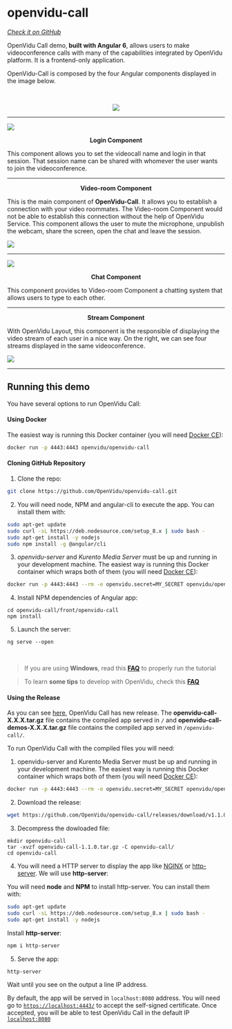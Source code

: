 # openvidu-call
<a href="https://github.com/OpenVidu/openvidu-call.git" target="_blank"><i class="icon ion-social-github"> Check it on GitHub</i></a>

OpenVidu Call demo,<strong> built with Angular 6</strong>,  allows users to make videoconference calls with many of the capabilities integrated by OpenVidu platform. It is a frontend-only application.

OpenVidu-Call is composed by the four Angular components displayed in the image below.

<br>
<p align="center">
  <img  class="img-responsive" src="/img/demos/openvidu_call_diagram.png">
</p>

<hr>
<div class="row no-margin row-gallery">
	<div class="col-md-6">
		<a data-fancybox="gallery" href="/img/demos/openvidu_call_login.png">
			<img class="img-responsive" src="/img/demos/openvidu_call_login.png">
		</a>
	</div>
	<div class="col-md-6">
		<p align="center"><strong>Login Component</strong></p>
		<p>This component allows you to set the videocall name and login in that session. That session name can be shared with whomever the user wants to join the videoconference.</p>
	</div>
</div>
<hr>
<div class="row no-margin row-gallery">
	<div class="col-md-6">
		<p align="center"><strong>Video-room Component</strong></p>
		<p>This is the main component of <strong>OpenVidu-Call</strong>. It allows you to establish a connection with your video roommates. The Video-room Component would not be able to establish this connection without the help of OpenVidu Service. This component allows the user to mute the microphone, unpublish the webcam, share the screen, open the chat and leave the session.</p>
	</div>
	<div class="col-md-6">
		<a data-fancybox="gallery" href="/img/demos/openvidu_call1.png">
			<img class="img-responsive" src="/img/demos/openvidu_call1.png">
		</a>
	</div>
</div>
<hr>
<div class="row no-margin row-gallery">
	<div class="col-md-6">
		<a data-fancybox="gallery" href="/img/demos/openvidu_call_chat2.png">
			<img class="img-responsive" src="/img/demos/openvidu_call_chat2.png">
		</a>
	</div>
	<div class="col-md-6">
		<p align="center"><strong>Chat Component</strong></p>
		<p>This component provides to Video-room Component a chatting system that allows users to type to each other.
		</p>
	</div>
</div>
<hr>
<div class="row no-margin row-gallery">
	<div class="col-md-6">
		<p align="center"><strong>Stream Component</strong></p>
		<p> With OpenVidu Layout, this component is the responsible of displaying the video stream of each user in a nice way. On the right, we can see four streams displayed in the same videoconference.</p>
	</div>
	<div class="col-md-6">
		<a data-fancybox="gallery" href="/img/demos/openvidu_call5.png">
			<img class="img-responsive" src="/img/demos/openvidu_call5.png">
		</a>
	</div>
</div>

---

## Running this demo

You have several options to run OpenVidu Call:

#### Using Docker

 The easiest way is running this Docker container (you will need [Docker CE](https://store.docker.com/search?type=edition&offering=community)):


```bash
docker run -p 4443:4443 openvidu/openvidu-call
```

#### Cloning GitHub Repository


1)  Clone the repo:

```bash
git clone https://github.com/OpenVidu/openvidu-call.git
```

2) You will need node, NPM and angular-cli to execute the app. You can install them with:

```bash
sudo apt-get update
sudo curl -sL https://deb.nodesource.com/setup_8.x | sudo bash -
sudo apt-get install -y nodejs
sudo npm install -g @angular/cli
```

3)  _openvidu-server_ and _Kurento Media Server_ must be up and running in your development machine. The easiest way is running this Docker container which wraps both of them (you will need [Docker CE](https://store.docker.com/search?type=edition&offering=community)):

```bash
docker run -p 4443:4443 --rm -e openvidu.secret=MY_SECRET openvidu/openvidu-server-kms
```

4)  Install NPM dependencies of Angular app:

```
cd openvidu-call/front/openvidu-call
npm install
```

5)  Launch the server:

```
ng serve --open
```

<br>

> If you are using **Windows**, read this **[FAQ](/troubleshooting/#3-i-am-using-windows-to-run-the-tutorials-develop-my-app-anything-i-should-know)** to properly run the tutorial

> To learn **some tips** to develop with OpenVidu, check this **[FAQ](/troubleshooting#2-any-tips-to-make-easier-the-development-of-my-app-with-openvidu)**

#### Using the Release

As you can see [here](https://github.com/OpenVidu/openvidu-call/releases), OpenVidu Call has new release. 
The **openvidu-call-X.X.X.tar.gz** file contains the compiled app served in `/` and **openvidu-call-demos-X.X.X.tar.gz** file contains the compiled app served in `/openvidu-call/`.

To run OpenVidu Call with the compiled files you will need:

1) openvidu-server and Kurento Media Server must be up and running in your development machine. The easiest way is running this Docker container which wraps both of them (you will need [Docker CE](https://store.docker.com/search?type=edition&offering=community)):

```bash
docker run -p 4443:4443 --rm -e openvidu.secret=MY_SECRET openvidu/openvidu-server-kms:2.4.0
```

2) Download the release:

```bash
wget https://github.com/OpenVidu/openvidu-call/releases/download/v1.1.0/openvidu-call-1.1.0.tar.gz
```

3) Decompress the dowloaded file:


```
mkdir openvidu-call
tar -xvzf openvidu-call-1.1.0.tar.gz -C openvidu-call/
cd openvidu-call
```


4) You will need a HTTP server to display the app like [NGINX](https://www.nginx.com/) or [http-server](https://www.npmjs.com/package/http-server).  We will use **http-server**:

You will need **node** and **NPM** to install http-server. You can install them with:

```bash
sudo apt-get update
sudo curl -sL https://deb.nodesource.com/setup_8.x | sudo bash -
sudo apt-get install -y nodejs
```

Install **http-server**:

```bash
npm i http-server
```

5) Serve the app:

```
http-server
```
Wait until you see on the output a line IP address. 

By default, the app will be served in `localhost:8080` address. You will need go to [`https://localhost:4443/`](https://localhost:4443/) to accept the self-signed certificate. Once accepted, you will be able to test OpenVidu Call in the default IP [`localhost:8080`](http://localhost:8080)


<link rel="stylesheet" href="https://cdnjs.cloudflare.com/ajax/libs/fancybox/3.1.20/jquery.fancybox.min.css" />
<script src="https://cdnjs.cloudflare.com/ajax/libs/fancybox/3.1.20/jquery.fancybox.min.js"></script>
<script>
  $().fancybox({
    selector : '[data-fancybox="gallery"]',
    infobar : true,
    arrows : false,
    loop: true,
    protect: true,
    transitionEffect: 'slide',
    buttons : [
        'close'
    ],
    clickOutside : 'close',
    clickSlide   : 'close',
  });
</script>
